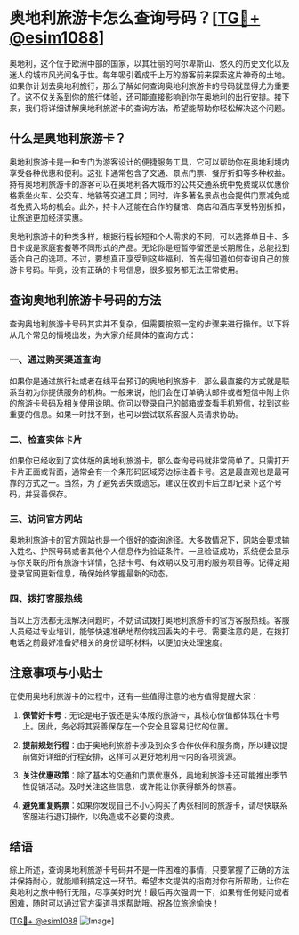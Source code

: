 # 奥地利旅游卡怎么查询号码？[[TG💪+ @esim1088](https://t.me/s/esim1088)]

奥地利，这个位于欧洲中部的国家，以其壮丽的阿尔卑斯山、悠久的历史文化以及迷人的城市风光闻名于世。每年吸引着成千上万的游客前来探索这片神奇的土地。如果你计划去奥地利旅行，那么了解如何查询奥地利旅游卡的号码就显得尤为重要了。这不仅关系到你的旅行体验，还可能直接影响到你在奥地利的出行安排。接下来，我们将详细讲解奥地利旅游卡的查询方法，希望能帮助你轻松解决这个问题。

## 什么是奥地利旅游卡？

奥地利旅游卡是一种专门为游客设计的便捷服务工具，它可以帮助你在奥地利境内享受各种优惠和便利。这张卡通常包含了交通、景点门票、餐厅折扣等多种权益。持有奥地利旅游卡的游客可以在奥地利各大城市的公共交通系统中免费或以优惠价格乘坐火车、公交车、地铁等交通工具；同时，许多著名景点也会提供门票减免或者免费入场的机会。此外，持卡人还能在合作的餐馆、商店和酒店享受特别折扣，让旅途更加经济实惠。

奥地利旅游卡的种类多样，根据行程长短和个人需求的不同，可以选择单日卡、多日卡或是家庭套餐等不同形式的产品。无论你是短暂停留还是长期居住，总能找到适合自己的选项。不过，要想真正享受到这些福利，首先得知道如何查询自己的旅游卡号码。毕竟，没有正确的卡号信息，很多服务都无法正常使用。

## 查询奥地利旅游卡号码的方法

查询奥地利旅游卡号码其实并不复杂，但需要按照一定的步骤来进行操作。以下将从几个常见的情境出发，为大家介绍具体的查询方式：

### 一、通过购买渠道查询

如果你是通过旅行社或者在线平台预订的奥地利旅游卡，那么最直接的方式就是联系当初为你提供服务的机构。一般来说，他们会在订单确认邮件或者短信中附上你的旅游卡号码及相关使用说明。你可以登录自己的邮箱或查看手机短信，找到这些重要的信息。如果一时找不到，也可以尝试联系客服人员请求协助。

### 二、检查实体卡片

如果你已经收到了实体版的奥地利旅游卡，那么查询号码就非常简单了。只需打开卡片正面或背面，通常会有一个条形码区域旁边标注着卡号。这是最直观也是最可靠的方式之一。当然，为了避免丢失或遗忘，建议在收到卡后立即记录下这个号码，并妥善保存。

### 三、访问官方网站

奥地利旅游卡的官方网站也是一个很好的查询途径。大多数情况下，网站会要求输入姓名、护照号码或者其他个人信息作为验证条件。一旦验证成功，系统便会显示与你关联的所有旅游卡详情，包括卡号、有效期以及可用的服务项目等。记得定期登录官网更新信息，确保始终掌握最新的动态。

### 四、拨打客服热线

当以上方法都无法解决问题时，不妨试试拨打奥地利旅游卡的官方客服热线。客服人员经过专业培训，能够快速准确地帮你找回丢失的卡号。需要注意的是，在拨打电话之前最好准备好相关的身份证明材料，以便加快处理速度。

## 注意事项与小贴士

在使用奥地利旅游卡的过程中，还有一些值得注意的地方值得提醒大家：

1. **保管好卡号**：无论是电子版还是实体版的旅游卡，其核心价值都体现在卡号上。因此，务必将其妥善保存在一个安全且容易记忆的位置。

2. **提前规划行程**：由于奥地利旅游卡涉及到众多合作伙伴和服务商，所以建议提前做好详细的行程安排，这样可以更好地利用卡内的各项资源。

3. **关注优惠政策**：除了基本的交通和门票优惠外，奥地利旅游卡还可能推出季节性促销活动。及时关注这些信息，或许能让你获得额外的惊喜。

4. **避免重复购票**：如果你发现自己不小心购买了两张相同的旅游卡，请尽快联系客服进行退订操作，以免造成不必要的浪费。

## 结语

综上所述，查询奥地利旅游卡号码并不是一件困难的事情，只要掌握了正确的方法并保持耐心，就能顺利搞定这一环节。希望本文提供的指南对你有所帮助，让你在奥地利之旅中畅行无阻，尽享美好时光！最后再次强调一下，如果有任何疑问或者困难，随时可以通过官方渠道寻求帮助哦。祝各位旅途愉快！

[[TG💪+ @esim1088](https://t.me/s/esim1088) ![Image](https://i.postimg.cc/4NQfJmqS/Snipaste-2025-05-13-00-14-12.png)]